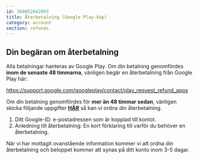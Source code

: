 ```yaml
---
id: 360052042993
title: Återbetalning (Google Play-köp)  
category: account
section: refunds
---
```

## Din begäran om återbetalning

Alla betalningar hanteras av Google Play. Om din betalning genomfördes **inom de senaste 48 timmarna**, vänligen begär en återbetalning från Google Play här:

<https://support.google.com/googleplay/contact/play_request_refund_apps>

Om din betalning genomfördes för **mer än 48 timmar sedan**, vänligen skicka följande uppgifter **[HÄR](https://help.studycat.com/hc/en-gb/requests/new)** så kan vi ordna din återbetalning.

1. Ditt Google-ID: e-postadressen som är kopplad till kontot.
2. Anledning till återbetalning: En kort förklaring till varför du behöver en återbetalning.

När vi har mottagit ovanstående information kommer vi att ordna din återbetalning och beloppet kommer att synas på ditt konto inom 3-5 dagar.